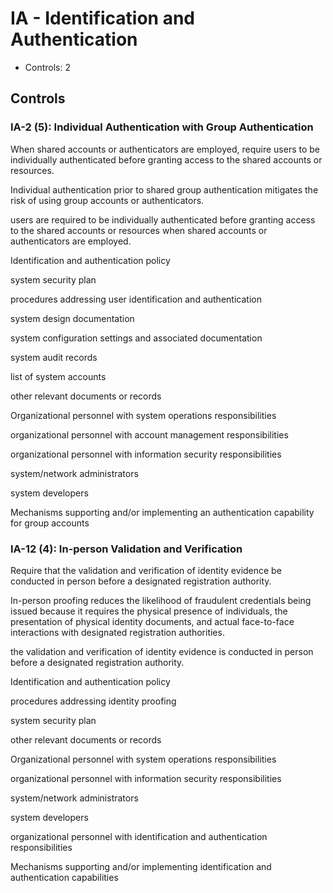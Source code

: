 # IA - Identification and Authentication

* Controls: 2

## Controls

### IA-2 (5): Individual Authentication with Group Authentication

When shared accounts or authenticators are employed, require users to be individually authenticated before granting access to the shared accounts or resources.

Individual authentication prior to shared group authentication mitigates the risk of using group accounts or authenticators.

users are required to be individually authenticated before granting access to the shared accounts or resources when shared accounts or authenticators are employed.

Identification and authentication policy

system security plan

procedures addressing user identification and authentication

system design documentation

system configuration settings and associated documentation

system audit records

list of system accounts

other relevant documents or records

Organizational personnel with system operations responsibilities

organizational personnel with account management responsibilities

organizational personnel with information security responsibilities

system/network administrators

system developers

Mechanisms supporting and/or implementing an authentication capability for group accounts

### IA-12 (4): In-person Validation and Verification

Require that the validation and verification of identity evidence be conducted in person before a designated registration authority.

In-person proofing reduces the likelihood of fraudulent credentials being issued because it requires the physical presence of individuals, the presentation of physical identity documents, and actual face-to-face interactions with designated registration authorities.

the validation and verification of identity evidence is conducted in person before a designated registration authority.

Identification and authentication policy

procedures addressing identity proofing

system security plan

other relevant documents or records

Organizational personnel with system operations responsibilities

organizational personnel with information security responsibilities

system/network administrators

system developers

organizational personnel with identification and authentication responsibilities

Mechanisms supporting and/or implementing identification and authentication capabilities

